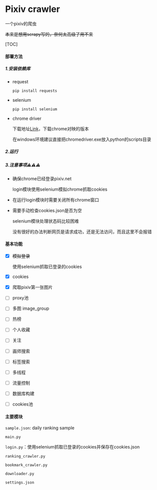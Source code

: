 # Pixiv crawler

一个pixiv的爬虫

~~本来是想用scrapy写的，奈何太高级了用不来~~

[TOC]

#### 部署方法

##### 1.安装依赖库

- request

  `pip install requests`

- selenium

  `pip install selenium`

- chrome driver

  下载地址[Link](http://npm.taobao.org/mirrors/chromedriver/)，下载chrome对映的版本

  在windows环境建议直接把chromedriver.exe放入python的scripts目录

##### 2.运行

##### 3.注意事项:warning::warning::warning:

- 确保chrome已经登录pixiv.net

  login模块使用selenium模拟chrome抓取cookies

- 在运行login模块时需要关闭所有chrome窗口

- 需要手动检查cookies.json是否为空

  selenium模块处理状态码比较困难

  没有很好的办法判断网页是请求成功，还是无法访问，而且这里不会报错

#### 基本功能

- [x] ~~模拟登录~~

  使用selenium抓取已登录的cookies

- [x] cookies

- [x] 爬取pixiv第一张图片

- [ ] proxy池

- [ ] 多图 image_group

- [ ] 热榜

- [ ] 个人收藏

- [ ] 关注

- [ ] 画师搜索

- [ ] 标签搜索

- [ ] 多线程

- [ ] 流量控制

- [ ] 数据库构建

- [ ] cookies池

#### 主要模块

`sample.json`: daily ranking sample

`main.py`

`login.py`：使用selenium抓取已登录的cookies并保存在cookies.json

`ranking_crawler.py`

`bookmark_crawler.py`

`downloader.py`

`settings.json`